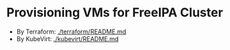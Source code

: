 # Provisioning VMs for FreeIPA Cluster

- By Terraform: [./terraform/README.md](./terraform)
- By KubeVirt: [./kubevirt/README.md](./kubevirt)
